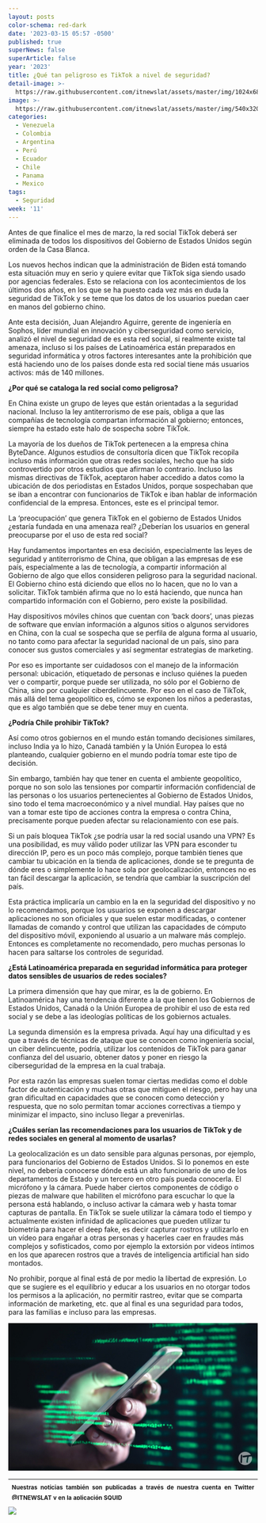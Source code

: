 ```yaml
---
layout: posts
color-schema: red-dark
date: '2023-03-15 05:57 -0500'
published: true
superNews: false
superArticle: false
year: '2023'
title: ¿Qué tan peligroso es TikTok a nivel de seguridad?
detail-image: >-
  https://raw.githubusercontent.com/itnewslat/assets/master/img/1024x680/celular-codigo-g.jpg
image: >-
  https://raw.githubusercontent.com/itnewslat/assets/master/img/540x320/celular-codigo-p.jpg
categories:
  - Venezuela
  - Colombia
  - Argentina
  - Perú
  - Ecuador
  - Chile
  - Panama
  - Mexico
tags:
  - Seguridad
week: '11'
---
```

Antes de que finalice el mes de marzo, la red social TikTok deberá ser eliminada de todos los dispositivos del Gobierno de Estados Unidos según orden de la Casa Blanca.
 
Los nuevos hechos indican que la administración de Biden está tomando esta situación muy en serio y quiere evitar que TikTok siga siendo usado por agencias federales. Esto se relaciona con los acontecimientos de los últimos dos años, en los que se ha puesto cada vez más en duda la seguridad de TikTok y se teme que los datos de los usuarios puedan caer en manos del gobierno chino.
 
Ante esta decisión, Juan Alejandro Aguirre, gerente de ingeniería en Sophos, líder mundial en innovación y ciberseguridad como servicio, analizó el nivel de seguridad de es esta red social, si realmente existe tal amenaza, incluso si los países de Latinoamérica están preparados en seguridad informática y otros factores interesantes ante la prohibición que está haciendo uno de los países donde esta red social tiene más usuarios activos: más de 140 millones.
 
**¿Por qué se cataloga la red social como peligrosa?**

En China existe un grupo de leyes que están orientadas a la seguridad nacional. Incluso la ley antiterrorismo de ese país, obliga a que las compañías de tecnología compartan información al gobierno; entonces, siempre ha estado este halo de sospecha sobre TikTok.

La mayoría de los dueños de TikTok pertenecen a la empresa china ByteDance. Algunos estudios de consultoría dicen que TikTok recopila incluso más información que otras redes sociales, hecho que ha sido controvertido por otros estudios que afirman lo contrario. Incluso las mismas directivas de TikTok, aceptaron haber accedido a datos como la ubicación de dos periodistas en Estados Unidos, porque sospechaban que se iban a encontrar con funcionarios de TikTok e iban hablar de información confidencial de la empresa. Entonces, este es el principal temor.
 
La ‘preocupación’ que genera TikTok en el gobierno de Estados Unidos ¿estaría fundada en una amenaza real? ¿Deberían los usuarios en general preocuparse por el uso de esta red social?

Hay fundamentos importantes en esa decisión, especialmente las leyes de seguridad y antiterrorismo de China, que obligan a las empresas de ese país, especialmente a las de tecnología, a compartir información al Gobierno de algo que ellos consideren peligroso para la seguridad nacional. El Gobierno chino está diciendo que ellos no lo hacen, que no lo van a solicitar. TikTok también afirma que no lo está haciendo, que nunca han compartido información con el Gobierno, pero existe la posibilidad.

Hay dispositivos móviles chinos que cuentan con ‘back doors’, unas piezas de software que envían información a algunos sitios o algunos servidores en China, con la cual se sospecha que se perfila de alguna forma al usuario, no tanto como para afectar la seguridad nacional de un país, sino para conocer sus gustos comerciales y así segmentar estrategias de marketing.
 
Por eso es importante ser cuidadosos con el manejo de la información personal: ubicación, etiquetado de personas e incluso quiénes la pueden ver o compartir, porque puede ser utilizada, no sólo por el Gobierno de China, sino por cualquier ciberdelincuente. Por eso en el caso de TikTok, más allá del tema geopolítico es, cómo se exponen los niños a pederastas, que es algo también que se debe tener muy en cuenta.
 
**¿Podría Chile prohibir TikTok?**

Así como otros gobiernos en el mundo están tomando decisiones similares, incluso India ya lo hizo, Canadá también y la Unión Europea lo está planteando, cualquier gobierno en el mundo podría tomar este tipo de decisión.
 
Sin embargo, también hay que tener en cuenta el ambiente geopolítico, porque no son solo las tensiones por compartir información confidencial de las personas o los usuarios pertenecientes al Gobierno de Estados Unidos, sino todo el tema macroeconómico y a nivel mundial. Hay países que no van a tomar este tipo de acciones contra la empresa o contra China, precisamente porque pueden afectar su relacionamiento con ese país.
 
Si un país bloquea TikTok ¿se podría usar la red social usando una VPN?
Es una posibilidad, es muy válido poder utilizar las VPN para esconder tu dirección IP, pero es un poco más complejo, porque también tienes que cambiar tu ubicación en la tienda de aplicaciones, donde se te pregunta de dónde eres o simplemente lo hace sola por geolocalización, entonces no es tan fácil descargar la aplicación, se tendría que cambiar la suscripción del país.
 
Esta práctica implicaría un cambio en la en la seguridad del dispositivo y no lo recomendamos, porque los usuarios se exponen a descargar aplicaciones no son oficiales y que suelen estar modificadas, o contener llamadas de comando y control que utilizan las capacidades de cómputo del dispositivo móvil, exponiendo al usuario a un malware más complejo. Entonces es completamente no recomendado, pero muchas personas lo hacen para saltarse los controles de seguridad.
 
**¿Está Latinoamérica preparada en seguridad informática para proteger datos sensibles de usuarios de redes sociales?**

La primera dimensión que hay que mirar, es la de gobierno. En Latinoamérica hay una tendencia diferente a la que tienen los Gobiernos de Estados Unidos, Canadá o la Unión Europea de prohibir el uso de esta red social y se debe a las ideologías políticas de los gobiernos actuales.
 
La segunda dimensión es la empresa privada. Aquí hay una dificultad y es que a través de técnicas de ataque que se conocen como ingeniería social, un ciber delincuente, podría, utilizar los contenidos de TikTok para ganar confianza del del usuario, obtener datos y poner en riesgo la ciberseguridad de la empresa en la cual trabaja.

Por esta razón las empresas suelen tomar ciertas medidas como el doble factor de autenticación y muchas otras que mitiguen el riesgo, pero hay una gran dificultad en capacidades que se conocen como detección y respuesta, que no solo permitan tomar acciones correctivas a tiempo y minimizar el impacto, sino incluso llegar a prevenirlas.
 
**¿Cuáles serían las recomendaciones para los usuarios de TikTok y de redes sociales en general al momento de usarlas?**

La geolocalización es un dato sensible para algunas personas, por ejemplo, para funcionarios del Gobierno de Estados Unidos. Si lo ponemos en este nivel, no debería conocerse dónde está un alto funcionario de uno de los departamentos de Estado y un tercero en otro país pueda conocerla.
El micrófono y la cámara. Puede haber ciertos componentes de código o piezas de malware que habiliten el micrófono para escuchar lo que la persona está hablando, o incluso activar la cámara web y hasta tomar capturas de pantalla. En TikTok se suele utilizar la cámara todo el tiempo y actualmente existen infinidad de aplicaciones que pueden utilizar tu biometría para hacer el deep fake, es decir capturar rostros y utilizarlo en un vídeo para engañar a otras personas y hacerles caer en fraudes más complejos y sofisticados, como por ejemplo la extorsión por videos íntimos en los que aparecen rostros que a través de inteligencia artificial han sido montados.

No prohibir, porque al final está de por medio la libertad de expresión. Lo que se sugiere es el equilibrio y educar a los usuarios en no otorgar todos los permisos a la aplicación, no permitir rastreo, evitar que se comparta información de marketing, etc. que al final es una seguridad para todos, para las familias e incluso para las empresas.

![](https://raw.githubusercontent.com/itnewslat/assets/master/img/540x320/celular-codigo-p.jpg)

<table style="height: 42px;" width="569">
<tbody>
<tr>
<td style="text-align: justify;"><sub><strong>Nuestras noticias también son publicadas a través de nuestra cuenta en Twitter <a href="https://twitter.com/itnewslat?lang=es">@ITNEWSLAT</a> y en la aplicación <a href="https://squidapp.co/en/">SQUID</a></strong></sub></td>
</tr>
</tbody>
</table>
<img src="https://tracker.metricool.com/c3po.jpg?hash=56f88a41e39ab42c063cc51676587a04"/>